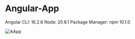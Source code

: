 # Angular-App
Angular CLI: 16.2.6
Node: 20.8.1
Package Manager: npm 10.1.0

![AApp](https://github.com/AdrianZawadzkiDDay/Angular-App/assets/45298383/92273da6-0d38-4175-bbcc-0c85bdb2ffbc)
